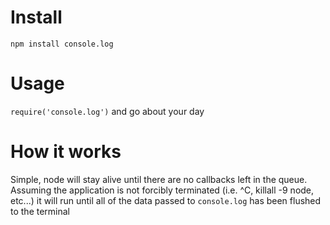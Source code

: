 # Install

`npm install console.log`

# Usage

`require('console.log')` and go about your day

# How it works

Simple, node will stay alive until there are no callbacks left in the queue.  Assuming the application is not forcibly terminated (i.e. ^C, killall -9 node, etc...) it will run until all of the data passed to `console.log` has been flushed to the terminal
